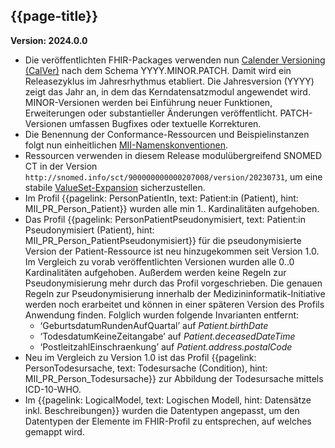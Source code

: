 ## {{page-title}}

**Version: 2024.0.0**

- Die veröffentlichten FHIR-Packages verwenden nun [Calender Versioning (CalVer)](https://calver.org/) nach dem Schema YYYY.MINOR.PATCH. Damit wird ein Releasezyklus im Jahresrhythmus etabliert. Die Jahresversion (YYYY) zeigt das Jahr an, in dem das Kerndatensatzmodul angewendet wird. MINOR-Versionen werden bei Einführung neuer Funktionen, Erweiterungen oder substantieller Änderungen veröffentlicht. PATCH-Versionen umfassen Bugfixes oder textuelle Korrekturen.
- Die Benennung der Conformance-Ressourcen und Beispielinstanzen folgt nun einheitlichen [MII-Namenskonventionen](https://github.com/medizininformatik-initiative/kerndatensatz-meta/wiki/Namenskonventionen-f%C3%BCr-FHIR%E2%80%90Ressourcen-in-der-MII).
- Ressourcen verwenden in diesem Release modulübergreifend SNOMED CT in der Version `http://snomed.info/sct/900000000000207008/version/20230731`, um eine stabile [ValueSet-Expansion](http://hl7.org/fhir/R4/valueset.html#expansion) sicherzustellen.
- Im Profil {{pagelink: PersonPatientIn, text: Patient:in (Patient), hint: MII_PR_Person_Patient}} wurden alle min 1.. Kardinalitäten aufgehoben. 
- Das Profil {{pagelink: PersonPatientPseudonymisiert, text: Patient:in Pseudonymisiert (Patient), hint: MII_PR_Person_PatientPseudonymisiert}} für die pseudonymisierte Version der Patient-Ressource ist neu hinzugekommen seit Version 1.0. Im Vergleich zu vorab veröffentlichten Versionen wurden alle 0..0 Kardinalitäten aufgehoben. Außerdem werden keine Regeln zur Pseudonymisierung mehr durch das Profil vorgeschrieben. Die genauen Regeln zur Pseudonymisierung innerhalb der Medizininformatik-Initiative werden noch erarbeitet und können in einer späteren Version des Profils Anwendung finden. Folglich wurden folgende Invarianten entfernt: 
    - ‘GeburtsdatumRundenAufQuartal’ auf *Patient.birthDate*
    - ‘TodesdatumKeineZeitangabe’ auf *Patient.deceasedDateTime*
    - ‘PostleitzahlEinschraenkung’ auf *Patient.address.postalCode*
- Neu im Vergleich zu Version 1.0 ist das Profil {{pagelink: PersonTodesursache, text: Todesursache (Condition), hint: MII_PR_Person_Todesursache}} zur Abbildung der Todesursache mittels ICD-10-WHO.
- Im {{pagelink: LogicalModel, text: Logischen Modell, hint: Datensätze inkl. Beschreibungen}} wurden die Datentypen angepasst, um den Datentypen der Elemente im FHIR-Profil zu entsprechen, auf welches gemappt wird.

